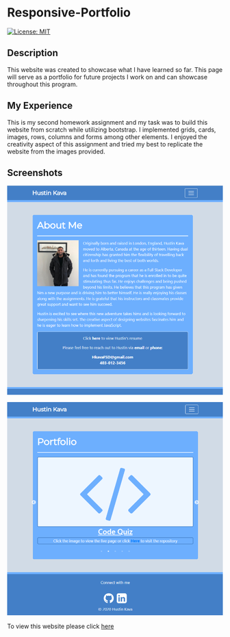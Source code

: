 # Responsive-Portfolio

<p>
    <a href="https://opensource.org/licenses/MIT" rel="nofollow"><img src="https://camo.githubusercontent.com/3ccf4c50a1576b0dd30b286717451fa56b783512/68747470733a2f2f696d672e736869656c64732e696f2f62616467652f4c6963656e73652d4d49542d79656c6c6f772e737667" alt="License: MIT" data-canonical-src="https://img.shields.io/badge/License-MIT-yellow.svg" style="max-width:100%;"></a>
</p>

<h2>Description</h2>

This website was created to showcase what I have learned so far. This page will serve as a portfolio for future projects I work on and can showcase throughout this program.

<h2>My Experience</h2>

This is my second homework assignment and my task was to build this website from scratch while utilizing bootstrap. I implemented grids, cards, images, rows, columns and forms among other elements. I enjoyed the creativity aspect of this assignment and tried my best to replicate the website from the images provided.


<h2>Screenshots</h2>

![](/assets/images/Screenshot2.PNG)

![](/assets/images/Screenshot.PNG)

<p>
To view this website please click <a href="https://hustinkava.github.io/Responsive-Portfolio/" rel="nofollow">here</a>
</p>